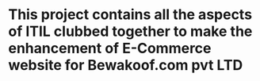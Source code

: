 # This project contains all the aspects of ITIL clubbed together to make the enhancement of E-Commerce website for Bewakoof.com pvt LTD
